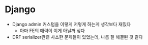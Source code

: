 # Django
- Django admin 커스텀을 이렇게 저렇게 하는게 생각보다 재밌다
    - 아마 FE의 매력이 이게 아닐까 싶다
- DRF serializer관련 사소한 문제들이 있었는데, 나름 잘 해결된 것 같다

